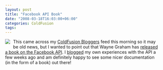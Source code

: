 ```yaml
---
layout: post
title: "Facebook API Book"
date: "2008-03-18T16:03:00+06:00"
categories: ColdFusion 
tags: 
---
```


<img src="https://static.raymondcamden.com/images/cfjedi//51xMIn9ccGL._AA240_.jpg" style="margin-right:10px;margin-bottom:10px;" align="left"> This came across my <a href="http://www.coldfusionbloggers.org">ColdFusion Bloggers</a> feed this morning so it may be old news, but I wanted to point out that Wayne Graham has <a href="http://swem.wm.edu/blogs/waynegraham/index.cfm/2008/3/18/Facebook-Developer-API">released a book on the Facebook API</a>. I <a href="http://www.raymondcamden.com/index.cfm/2008/2/23/Quick-review-of-the-Facebook-platform">blogged</a> my own experiences with the API a few weeks ago and am definitely happy to see some nicer documentation (in the form of a book) out there!

<br clear="left">